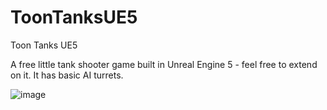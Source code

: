 # ToonTanksUE5
Toon Tanks UE5

A free little tank shooter game built in Unreal Engine 5 - feel free to extend on it.
It has basic AI turrets.

![image](https://user-images.githubusercontent.com/8254123/199674854-d485b59b-6926-4a40-b9e7-8afafa2430a8.png)
